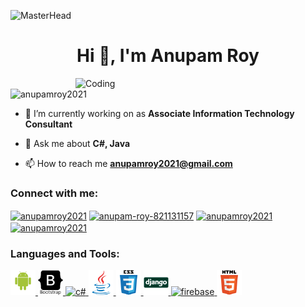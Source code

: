 ![MasterHead](https://equinoxx.in/images/Courses-Banner/web-development.jpg)
<h1 align="center">Hi 👋, I'm Anupam Roy</h1>
<img align="right" alt="Coding" width="400" src="https://cdn.dribbble.com/users/1162077/screenshots/3848914/programmer.gif">


<p align="left"> <img src="https://komarev.com/ghpvc/?username=anupamroy2021&label=Profile%20views&color=0e75b6&style=flat" alt="anupamroy2021" /> </p>

- 🔭 I’m currently working on as **Associate Information Technology Consultant**

- 💬 Ask me about **C#, Java**

- 📫 How to reach me **anupamroy2021@gmail.com**

<h3 align="left">Connect with me:</h3>
<p align="left">
<a href="https://twitter.com/anupamroy2021" target="blank"><img align="center" src="https://raw.githubusercontent.com/rahuldkjain/github-profile-readme-generator/master/src/images/icons/Social/twitter.svg" alt="anupamroy2021" height="30" width="40" /></a>
<a href="https://linkedin.com/in/anupam-roy-821131157" target="blank"><img align="center" src="https://raw.githubusercontent.com/rahuldkjain/github-profile-readme-generator/master/src/images/icons/Social/linked-in-alt.svg" alt="anupam-roy-821131157" height="30" width="40" /></a>
<a href="https://instagram.com/anupamroy2021" target="blank"><img align="center" src="https://raw.githubusercontent.com/rahuldkjain/github-profile-readme-generator/master/src/images/icons/Social/instagram.svg" alt="anupamroy2021" height="30" width="40" /></a>
<a href="https://www.hackerrank.com/anupamroy2021" target="blank"><img align="center" src="https://raw.githubusercontent.com/rahuldkjain/github-profile-readme-generator/master/src/images/icons/Social/hackerrank.svg" alt="anupamroy2021" height="30" width="40" /></a>
</p>

<h3 align="left">Languages and Tools:</h3>
<p align="left"> <a href="https://developer.android.com" target="_blank" rel="noreferrer"> <img src="https://raw.githubusercontent.com/devicons/devicon/master/icons/android/android-original-wordmark.svg" alt="android" width="40" height="40"/> </a> <a href="https://getbootstrap.com" target="_blank" rel="noreferrer"> <img src="https://raw.githubusercontent.com/devicons/devicon/master/icons/bootstrap/bootstrap-plain-wordmark.svg" alt="bootstrap" width="40" height="40"/> </a> <a href="https://www.w3schools.com/cs/index.php" target="_blank" rel="noreferrer"> <img src="https://raw.githubusercontent.com/devicons/devicon/master/icons/csharp/c-sharp-original.svg" alt="c#" width="40" height="40"/> </a> <a href="https://www.w3schools.com/java/default.asp" target="_blank" rel="noreferrer"> <img src="https://github.com/devicons/devicon/blob/master/icons/java/java-original.svg" alt="csharp" width="40" height="40"/> </a> <a href="https://www.w3schools.com/css/" target="_blank" rel="noreferrer"> <img src="https://raw.githubusercontent.com/devicons/devicon/master/icons/css3/css3-original-wordmark.svg" alt="css3" width="40" height="40"/> </a> <a href="https://www.djangoproject.com/" target="_blank" rel="noreferrer"> <img src="https://raw.githubusercontent.com/devicons/devicon/master/icons/django/django-original.svg" alt="django" width="40" height="40"/> </a> <a href="https://firebase.google.com/" target="_blank" rel="noreferrer"> <img src="https://www.vectorlogo.zone/logos/firebase/firebase-icon.svg" alt="firebase" width="40" height="40"/> </a> <a href="https://www.w3.org/html/" target="_blank" rel="noreferrer"> <img src="https://raw.githubusercontent.com/devicons/devicon/master/icons/html5/html5-original-wordmark.svg" alt="html5" width="40" height="40"/> </a> 
<!--
<p><img align="left" src="https://github-readme-stats.vercel.app/api/top-langs?username=anupamroy2021&show_icons=true&locale=en&layout=compact" alt="anupamroy2021" /></p>

<p>&nbsp;<img align="center" src="https://github-readme-stats.vercel.app/api?username=anupamroy2021&show_icons=true&locale=en" alt="anupamroy2021" /></p>

<p><img align="center" src="https://github-readme-streak-stats.herokuapp.com/?user=anupamroy2021&" alt="anupamroy2021" /></p>

-->
